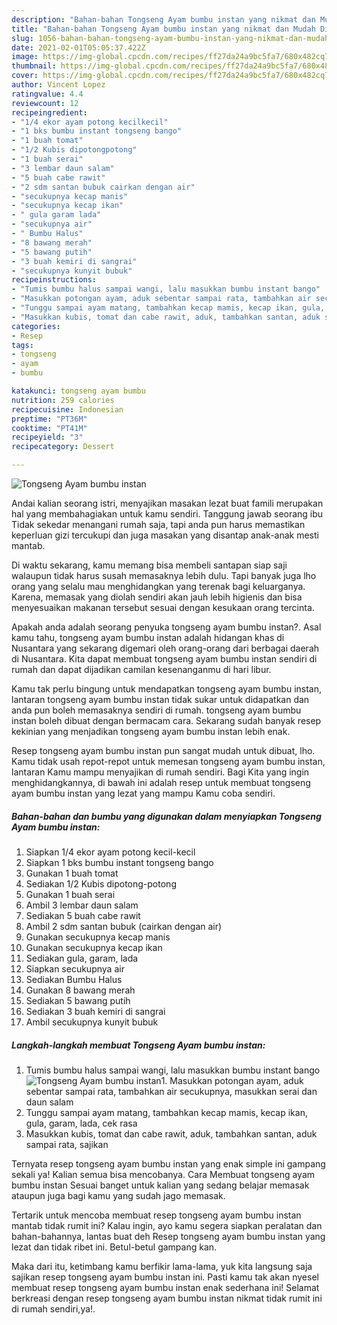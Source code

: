 ```yaml
---
description: "Bahan-bahan Tongseng Ayam bumbu instan yang nikmat dan Mudah Dibuat"
title: "Bahan-bahan Tongseng Ayam bumbu instan yang nikmat dan Mudah Dibuat"
slug: 1056-bahan-bahan-tongseng-ayam-bumbu-instan-yang-nikmat-dan-mudah-dibuat
date: 2021-02-01T05:05:37.422Z
image: https://img-global.cpcdn.com/recipes/ff27da24a9bc5fa7/680x482cq70/tongseng-ayam-bumbu-instan-foto-resep-utama.jpg
thumbnail: https://img-global.cpcdn.com/recipes/ff27da24a9bc5fa7/680x482cq70/tongseng-ayam-bumbu-instan-foto-resep-utama.jpg
cover: https://img-global.cpcdn.com/recipes/ff27da24a9bc5fa7/680x482cq70/tongseng-ayam-bumbu-instan-foto-resep-utama.jpg
author: Vincent Lopez
ratingvalue: 4.4
reviewcount: 12
recipeingredient:
- "1/4 ekor ayam potong kecilkecil"
- "1 bks bumbu instant tongseng bango"
- "1 buah tomat"
- "1/2 Kubis dipotongpotong"
- "1 buah serai"
- "3 lembar daun salam"
- "5 buah cabe rawit"
- "2 sdm santan bubuk cairkan dengan air"
- "secukupnya kecap manis"
- "secukupnya kecap ikan"
- " gula garam lada"
- "secukupnya air"
- " Bumbu Halus"
- "8 bawang merah"
- "5 bawang putih"
- "3 buah kemiri di sangrai"
- "secukupnya kunyit bubuk"
recipeinstructions:
- "Tumis bumbu halus sampai wangi, lalu masukkan bumbu instant bango"
- "Masukkan potongan ayam, aduk sebentar sampai rata, tambahkan air secukupnya, masukkan serai dan daun salam"
- "Tunggu sampai ayam matang, tambahkan kecap mamis, kecap ikan, gula, garam, lada, cek rasa"
- "Masukkan kubis, tomat dan cabe rawit, aduk, tambahkan santan, aduk sampai rata, sajikan"
categories:
- Resep
tags:
- tongseng
- ayam
- bumbu

katakunci: tongseng ayam bumbu 
nutrition: 259 calories
recipecuisine: Indonesian
preptime: "PT36M"
cooktime: "PT41M"
recipeyield: "3"
recipecategory: Dessert

---
```



![Tongseng Ayam bumbu instan](https://img-global.cpcdn.com/recipes/ff27da24a9bc5fa7/680x482cq70/tongseng-ayam-bumbu-instan-foto-resep-utama.jpg)

Andai kalian seorang istri, menyajikan masakan lezat buat famili merupakan hal yang membahagiakan untuk kamu sendiri. Tanggung jawab seorang ibu Tidak sekedar menangani rumah saja, tapi anda pun harus memastikan keperluan gizi tercukupi dan juga masakan yang disantap anak-anak mesti mantab.

Di waktu  sekarang, kamu memang bisa membeli santapan siap saji walaupun tidak harus susah memasaknya lebih dulu. Tapi banyak juga lho orang yang selalu mau menghidangkan yang terenak bagi keluarganya. Karena, memasak yang diolah sendiri akan jauh lebih higienis dan bisa menyesuaikan makanan tersebut sesuai dengan kesukaan orang tercinta. 



Apakah anda adalah seorang penyuka tongseng ayam bumbu instan?. Asal kamu tahu, tongseng ayam bumbu instan adalah hidangan khas di Nusantara yang sekarang digemari oleh orang-orang dari berbagai daerah di Nusantara. Kita dapat membuat tongseng ayam bumbu instan sendiri di rumah dan dapat dijadikan camilan kesenanganmu di hari libur.

Kamu tak perlu bingung untuk mendapatkan tongseng ayam bumbu instan, lantaran tongseng ayam bumbu instan tidak sukar untuk didapatkan dan anda pun boleh memasaknya sendiri di rumah. tongseng ayam bumbu instan boleh dibuat dengan bermacam cara. Sekarang sudah banyak resep kekinian yang menjadikan tongseng ayam bumbu instan lebih enak.

Resep tongseng ayam bumbu instan pun sangat mudah untuk dibuat, lho. Kamu tidak usah repot-repot untuk memesan tongseng ayam bumbu instan, lantaran Kamu mampu menyajikan di rumah sendiri. Bagi Kita yang ingin menghidangkannya, di bawah ini adalah resep untuk membuat tongseng ayam bumbu instan yang lezat yang mampu Kamu coba sendiri.

<!--inarticleads1-->

##### Bahan-bahan dan bumbu yang digunakan dalam menyiapkan Tongseng Ayam bumbu instan:

1. Siapkan 1/4 ekor ayam potong kecil-kecil
1. Siapkan 1 bks bumbu instant tongseng bango
1. Gunakan 1 buah tomat
1. Sediakan 1/2 Kubis dipotong-potong
1. Gunakan 1 buah serai
1. Ambil 3 lembar daun salam
1. Sediakan 5 buah cabe rawit
1. Ambil 2 sdm santan bubuk (cairkan dengan air)
1. Gunakan secukupnya kecap manis
1. Gunakan secukupnya kecap ikan
1. Sediakan  gula, garam, lada
1. Siapkan secukupnya air
1. Sediakan  Bumbu Halus
1. Gunakan 8 bawang merah
1. Sediakan 5 bawang putih
1. Sediakan 3 buah kemiri di sangrai
1. Ambil secukupnya kunyit bubuk




<!--inarticleads2-->

##### Langkah-langkah membuat Tongseng Ayam bumbu instan:

1. Tumis bumbu halus sampai wangi, lalu masukkan bumbu instant bango
<img src="https://img-global.cpcdn.com/steps/5a96b0cc303e8310/160x128cq70/tongseng-ayam-bumbu-instan-langkah-memasak-1-foto.jpg" alt="Tongseng Ayam bumbu instan">1. Masukkan potongan ayam, aduk sebentar sampai rata, tambahkan air secukupnya, masukkan serai dan daun salam
1. Tunggu sampai ayam matang, tambahkan kecap mamis, kecap ikan, gula, garam, lada, cek rasa
1. Masukkan kubis, tomat dan cabe rawit, aduk, tambahkan santan, aduk sampai rata, sajikan




Ternyata resep tongseng ayam bumbu instan yang enak simple ini gampang sekali ya! Kalian semua bisa mencobanya. Cara Membuat tongseng ayam bumbu instan Sesuai banget untuk kalian yang sedang belajar memasak ataupun juga bagi kamu yang sudah jago memasak.

Tertarik untuk mencoba membuat resep tongseng ayam bumbu instan mantab tidak rumit ini? Kalau ingin, ayo kamu segera siapkan peralatan dan bahan-bahannya, lantas buat deh Resep tongseng ayam bumbu instan yang lezat dan tidak ribet ini. Betul-betul gampang kan. 

Maka dari itu, ketimbang kamu berfikir lama-lama, yuk kita langsung saja sajikan resep tongseng ayam bumbu instan ini. Pasti kamu tak akan nyesel membuat resep tongseng ayam bumbu instan enak sederhana ini! Selamat berkreasi dengan resep tongseng ayam bumbu instan nikmat tidak rumit ini di rumah sendiri,ya!.

